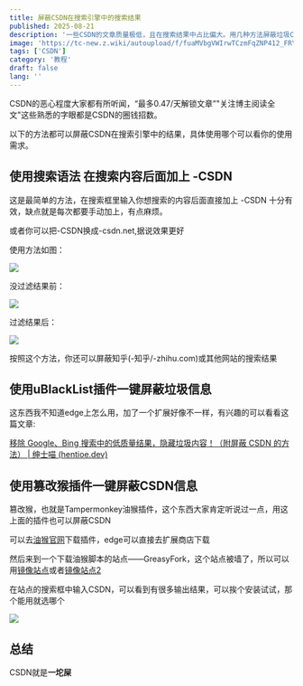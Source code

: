 ```yaml
---
title: 屏蔽CSDN在搜索引擎中的搜索结果
published: 2025-08-21
description: '一些CSDN的文章质量极低，且在搜索结果中占比偏大。用几种方法屏蔽垃圾CSDN在搜索引擎中的搜索结果'
image: 'https://tc-new.z.wiki/autoupload/f/fuaMVbgVWIrwTCzmFqZNP412_FRYNb81z6UPhMWD8iI/20250822/kF1h/2048X1439/wallhaven-l338xr.png/webp'
tags: ['CSDN']
category: '教程'
draft: false 
lang: ''
---
```


CSDN的恶心程度大家都有所听闻，“最多0.47/天解锁文章”"关注博主阅读全文"这些熟悉的字眼都是CSDN的圈钱招数。

以下的方法都可以屏蔽CSDN在搜索引擎中的结果，具体使用哪个可以看你的使用需求。

## 使用搜索语法 在搜索内容后面加上 -CSDN

这是最简单的方法，在搜索框里输入你想搜索的内容后面直接加上 -CSDN 十分有效，缺点就是每次都要手动加上，有点麻烦。

或者你可以把-CSDN换成-csdn.net,据说效果更好

使用方法如图：

![](https://tc-new.z.wiki/autoupload/f/fuaMVbgVWIrwTCzmFqZNP412_FRYNb81z6UPhMWD8iI/20250821/EBcH/1742X880/%E5%B1%8F%E5%B9%95%E6%88%AA%E5%9B%BE_2025-08-21_234840.png/webp)

没过滤结果前：

![](https://tc-new.z.wiki/autoupload/f/fuaMVbgVWIrwTCzmFqZNP412_FRYNb81z6UPhMWD8iI/20250821/WhiX/1718X903/%E5%B1%8F%E5%B9%95%E6%88%AA%E5%9B%BE_2025-08-21_234855.png/webp)

过滤结果后：

![](https://tc.z.wiki/autoupload/f/fuaMVbgVWIrwTCzmFqZNP412_FRYNb81z6UPhMWD8iI/20250821/HutQ/1721X923/%E5%B1%8F%E5%B9%95%E6%88%AA%E5%9B%BE_2025-08-21_234848.png/webp)

按照这个方法，你还可以屏蔽知乎(-知乎/-zhihu.com)或其他网站的搜索结果

## 使用uBlackList插件一键屏蔽垃圾信息

这东西我不知道edge上怎么用，加了一个扩展好像不一样，有兴趣的可以看看这篇文章:

[移除 Google、Bing 搜索中的低质量结果，隐藏垃圾内容！（附屏蔽 CSDN 的方法） | 绅士喵 (hentioe.dev)](https://blog.hentioe.dev/posts/google-bing-search-blacklist.html)

## 使用篡改猴插件一键屏蔽CSDN信息

篡改猴，也就是Tampermonkey油猴插件，这个东西大家肯定听说过一点，用这上面的插件也可以屏蔽CSDN

可以去[油猴官网](https://www.tampermonkey.net/)下载插件，edge可以直接去扩展商店下载

然后来到一个下载油猴脚本的站点——GreasyFork，这个站点被墙了，所以可以用[镜像站点]((https://home.greasyfork.org.cn/zh-hans))或者[镜像站点2](https://home.greasyfork.org.cn/)

在站点的搜索框中输入CSDN，可以看到有很多输出结果，可以挨个安装试试，那个能用就选哪个

![](https://tc.z.wiki/autoupload/f/fuaMVbgVWIrwTCzmFqZNP412_FRYNb81z6UPhMWD8iI/20250822/JPdw/1744X906/%E5%B1%8F%E5%B9%95%E6%88%AA%E5%9B%BE_2025-08-22_000130.png/webp)

## 总结

CSDN就是**一坨屎**
